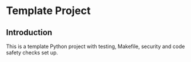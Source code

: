 # Template Project

## Introduction

This is a template Python project with testing, Makefile, security and code safety checks set up.